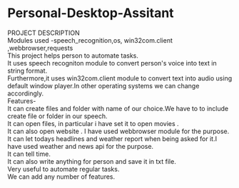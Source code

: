 # Personal-Desktop-Assitant
PROJECT DESCRIPTION 
<br>
Modules used -speech_recognition,os, win32com.client ,webbrowser,requests
<br>
This project helps person to automate tasks.
<br>
It uses speech recogniton module to convert person's voice into text in string format.
<br>
Furthermore,it uses win32com.client module to convert text into audio using default window player.In other operating systems we can change accordingly.
<br>
Features-
<br>
It can create files and folder with name of our choice.We have to to include create file or folder in our speech.
<br>
It can open files, in particular i have set it to open movies .
<br>
It can also open website . I have used webbrowser module for the purpose.
<br>
It can let todays headlines and weather report when being asked for it.I have used weather and news api for the purpose.
<br>
It can tell time.
<br>
It can also write anything for person and save it in txt file.
<br>
Very useful to automate regular tasks.
<br>
We can add any number of features.
